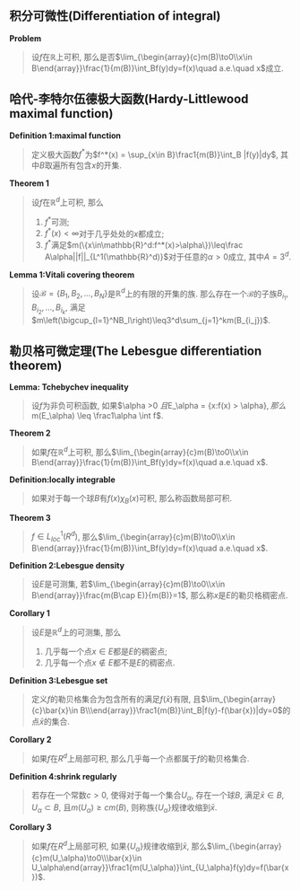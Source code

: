 ## 积分可微性(Differentiation of integral)

**Problem**

> 设$f$在$\mathbb R$上可积, 那么是否$\lim_{\begin{array}{c}m(B)\to0\\x\in B\end{array}}\frac{1}{m(B)}\int_Bf(y)dy=f(x)\quad a.e.\quad x$成立.

## 哈代-李特尔伍德极大函数(Hardy-Littlewood maximal function)

**Definition 1:maximal function**

> 定义极大函数$f^*$为$f^*(x) = \sup_{x\in B}\frac1{m(B)}\int_B |f(y)|dy$, 其中$B$取遍所有包含$x$的开集. 

**Theorem 1**

> 设$f$在$\mathbb R^{d}$上可积, 那么
>
> 1. $f^*$可测; 
> 2. $f^*(x) < \infty$对于几乎处处的$x$都成立;
> 3. $f^*$满足$m(\{x\in\mathbb{R}^d:f^*(x)>\alpha\})\leq\frac A\alpha||f||_{L^1(\mathbb{R}^d)}$对于任意的$\alpha >0$成立, 其中$A = 3^d$. 

**Lemma 1:Vitali covering theorem**

> 设$\mathcal{B}=\{B_1,B_2,\ldots,B_N\}$是$\mathbb R^{d}$上的有限的开集的族. 那么存在一个$\mathcal{B}$的子族$B_{i_1}, B_{i_2},...,B_{i_k}$, 满足$m\left(\bigcup_{l=1}^NB_l\right)\leq3^d\sum_{j=1}^km(B_{i_j})$. 

## 勒贝格可微定理(The Lebesgue differentiation theorem)

**Lemma: Tchebychev inequality**

> 设$f$为非负可积函数, 如果$\alpha >0 $且$E_\alpha = \{x:f(x) > \alpha\}$, 那么$m(E_\alpha) \leq \frac1\alpha \int f$. 

**Theorem 2**

> 如果$f$在$\mathbb R^{d}$上可积, 那么$\lim_{\begin{array}{c}m(B)\to0\\x\in B\end{array}}\frac{1}{m(B)}\int_Bf(y)dy=f(x)\quad a.e.\quad x$. 

**Definition:locally integrable**

> 如果对于每一个球$B$有$f(x)\chi_B(x)$可积, 那么称函数局部可积. 

**Theorem 3**

> $f\in L_{loc}^1(R^d)$, 那么$\lim_{\begin{array}{c}m(B)\to0\\x\in B\end{array}}\frac{1}{m(B)}\int_Bf(y)dy=f(x)\quad a.e.\quad x$. 

**Definition 2:Lebesgue density**

> 设$E$是可测集, 若$\lim_{\begin{array}{c}m(B)\to0\\x\in B\end{array}}\frac{m(B\cap E)}{m(B)}=1$, 那么称$x$是$E$的勒贝格稠密点. 

**Corollary 1**

> 设$E$是$\mathbb R^{d}$上的可测集, 那么
>
> 1. 几乎每一个点$x\in E$都是$E$的稠密点;
> 2. 几乎每一个点$x\notin E$都不是$E$的稠密点. 

**Definition 3:Lebesgue set**

> 定义$f$的勒贝格集合为包含所有的满足$f(\bar x)$有限, 且$\lim_{\begin{array}{c}\bar{x}\in B\\\end{array}}\frac1{m(B)}\int_B|f(y)-f(\bar{x})|dy=0$的点$\bar{x}$的集合. 

**Corollary 2**

> 如果$f$在$R^d$上局部可积, 那么几乎每一个点都属于$f$的勒贝格集合. 

**Definition 4:shrink regularly**

> 若存在一个常数$c>0$, 使得对于每一个集合$U_\alpha$, 存在一个球$B$, 满足$\bar{x} \in B$, $U_\alpha \subset B$, 且$m(U_\alpha)\geq cm(B)$, 则称族$\{U_\alpha\}$规律收缩到$\bar x$. 

**Corollary 3**

> 如果$f$在$R^d$上局部可积, 如果$\{U_\alpha\}$规律收缩到$\bar x$, 那么$\lim_{\begin{array}{c}m(U_\alpha)\to0\\\bar{x}\in U_\alpha\end{array}}\frac1{m(U_\alpha)}\int_{U_\alpha}f(y)dy=f(\bar{x})$. 